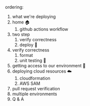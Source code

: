 ordering:

1. what we're deploying
1. home 🏠
   1. github actions workflow
1. two step
   1. verify correctness
   1. deploy 🚢
1. verify correctness
   1. format
   1. unit testing 🧪
1. getting access to our environment 🚢
1. deploying cloud resources ☁️
   1. cloudformation
   1. AWS SAM
1. pull request verification
1. multiple environments
1. Q & A
